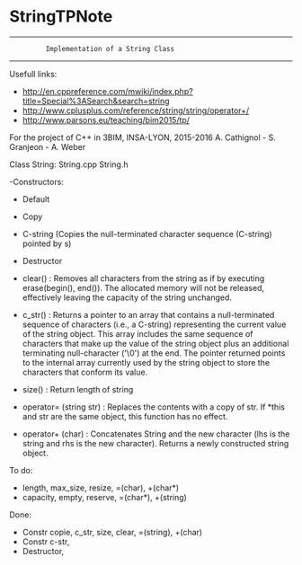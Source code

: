 # StringTPNote
---------------------------------------------------------------------
             Implementation of a String Class    
---------------------------------------------------------------------

Usefull links:

- http://en.cppreference.com/mwiki/index.php?title=Special%3ASearch&search=string
- http://www.cplusplus.com/reference/string/string/operator+/
- http://www.parsons.eu/teaching/bim2015/tp/

For the project of C++ in 3BIM, INSA-LYON, 2015-2016
A. Cathignol - S. Granjeon - A. Weber

Class String: String.cpp String.h

-Constructors:
  - Default
  - Copy
  - C-string (Copies the null-terminated character sequence (C-string) pointed by s)

- Destructor

- clear() : Removes all characters from the string as if by executing erase(begin(), end()). The allocated memory will not be released, effectively leaving the capacity of the string unchanged.
- c_str() : Returns a pointer to an array that contains a null-terminated sequence of characters (i.e., a C-string) representing the current value of the string object. This array includes the same sequence of characters that make up the value of the string object plus an additional terminating null-character ('\0') at the end. The pointer returned points to the internal array currently used by the string object to store the characters that conform its value.
- size() : Return length of string
- operator= (string str) : Replaces the contents with a copy of str. If *this and str are the same object, this function has no effect.
- operator+ (char) : Concatenates String and the new character (lhs is the string and rhs is the new character). Returns a newly constructed string object.

To do:
- length, max_size, resize, =(char), +(char*)
- capacity, empty, reserve, =(char*), +(string)

Done:
- Constr copie, c_str, size, clear, =(string),  +(char)
- Constr c-str,
- Destructor,
